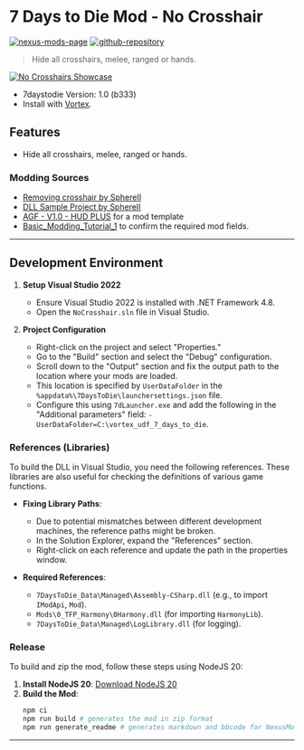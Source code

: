 [//]: # (DO NOT EDIT: This file has been autogenerated, any changes will be overwritten)
# 7 Days to Die Mod - No Crosshair

[![nexus-mods-page](https://img.shields.io/badge/Nexus%20Mod-No%20Crosshair%20-orange?style=flat-square&logo=spinrilla)](https://www.nexusmods.com/7daystodie/mods/5541)
[![github-repository](https://img.shields.io/badge/GitHub-Repository-green?style=flat-square&logo=github)](https://github.com/rdok/7daystodie_mod_no_crosshair)

> Hide all crosshairs, melee, ranged or hands.

[![No Crosshairs Showcase](https://raw.githubusercontent.com/rdok/7daystodie_no_crosshair/main/documentation/showcase.webp)](https://www.nexusmods.com/7daystodie/mods/5541)

[//]: # ([![No Crosshairs Showcase]&#40;https://raw.githubusercontent.com/rdok/7daystodie_mod_no_crosshair/main/documentation/no_crosshair_showcase.webp&#41;]&#40;https://www.nexusmods.com/7daystodie/mods/5541&#41;)

- 7daystodie Version: 1.0 (b333)
- Install with [Vortex](https://www.nexusmods.com/about/vortex/).

## Features

- Hide all crosshairs, melee, ranged or hands.

### Modding Sources

- [Removing crosshair by SphereII](https://github.com/SphereII/SphereII.Mods/blob/f1216d54eb3f812037ef090bf116bfd8c66eee17/Mods/SphereII%20Clear%20UI/Harmony/ClearUI.cs#L181)
- [DLL Sample Project by SphereII](https://github.com/SphereII/SphereII.Mods/tree/master/Mods/SampleProject)
- [AGF - V1.0 - HUD PLUS](https://www.nexusmods.com/7daystodie/mods/870) for a mod template
- [Basic_Modding_Tutorial_1](https://7daystodie.fandom.com/wiki/Basic_Modding_Tutorial_1) to confirm the required mod fields.


***

[//]: # (DO NOT EDIT: This file has been autogenerated, any changes will be overwritten)
## Development Environment

1. **Setup Visual Studio 2022**

   - Ensure Visual Studio 2022 is installed with .NET Framework 4.8.
   - Open the `NoCrosshair.sln` file in Visual Studio.

2. **Project Configuration**
   - Right-click on the project and select "Properties."
   - Go to the "Build" section and select the "Debug" configuration.
   - Scroll down to the "Output" section and fix the output path to the location where your mods are loaded.
   - This location is specified by `UserDataFolder` in the `%appdata%\7DaysToDie\launchersettings.json` file.
   - Configure this using `7dLauncher.exe` and add the following in the "Additional parameters" field: `-UserDataFolder=C:\vortex_udf_7_days_to_die`.

### References (Libraries)

To build the DLL in Visual Studio, you need the following references. These libraries are also useful for checking the definitions of various game functions.

- **Fixing Library Paths**:

  - Due to potential mismatches between different development machines, the reference paths might be broken.
  - In the Solution Explorer, expand the "References" section.
  - Right-click on each reference and update the path in the properties window.

- **Required References**:
  - `7DaysToDie_Data\Managed\Assembly-CSharp.dll` (e.g., to import `IModApi`, `Mod`).
  - `Mods\0_TFP_Harmony\0Harmony.dll` (for importing `HarmonyLib`).
  - `7DaysToDie_Data\Managed\LogLibrary.dll` (for logging).

### Release

To build and zip the mod, follow these steps using NodeJS 20:

1. **Install NodeJS 20**: [Download NodeJS 20](https://github.com/coreybutler/nvm-windows)
2. **Build the Mod**:
   ```sh
   npm ci
   npm run build # generates the mod in zip format
   npm run generate_readme # generates markdown and bbcode for NexusMods
   ```


***

[//]: # (DO NOT EDIT: This file has been autogenerated, any changes will be overwritten)
